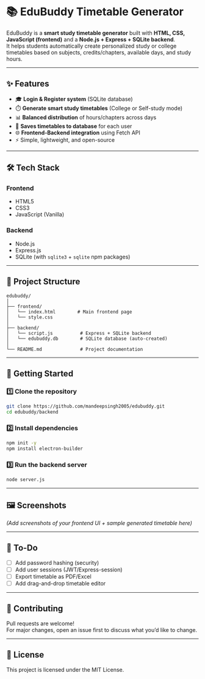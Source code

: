 # 📚 EduBuddy Timetable Generator

EduBuddy is a **smart study timetable generator** built with **HTML, CSS, JavaScript (frontend)** and a **Node.js + Express + SQLite backend**.  
It helps students automatically create personalized study or college timetables based on subjects, credits/chapters, available days, and study hours.

---

## ✨ Features
- 🎓 **Login & Register system** (SQLite database)
- ⏱️ **Generate smart study timetables** (College or Self-study mode)
- 📊 **Balanced distribution** of hours/chapters across days
- 💾 **Saves timetables to database** for each user
- 🌐 **Frontend-Backend integration** using Fetch API
- ⚡ Simple, lightweight, and open-source

---

## 🛠️ Tech Stack
### Frontend
- HTML5
- CSS3
- JavaScript (Vanilla)

### Backend
- Node.js
- Express.js
- SQLite (with `sqlite3` + `sqlite` npm packages)

---

## 📂 Project Structure
```
edubuddy/
│
├── frontend/
│   └── index.html        # Main frontend page
│   └── style.css
│
├── backend/
│   └── script.js          # Express + SQLite backend
│   └── edubuddy.db        # SQLite database (auto-created)
│
└── README.md              # Project documentation
```

---

## 🚀 Getting Started

### 1️⃣ Clone the repository
```bash
git clone https://github.com/mandeepsingh2005/edubuddy.git
cd edubuddy/backend
```

### 2️⃣ Install dependencies
```bash
npm init -y
npm install electron-builder
```

### 3️⃣ Run the backend server
```bash
node server.js

```
---

## 🖼️ Screenshots
*(Add screenshots of your frontend UI + sample generated timetable here)*

---

## 📌 To-Do
- [ ] Add password hashing (security)
- [ ] Add user sessions (JWT/Express-session)
- [ ] Export timetable as PDF/Excel
- [ ] Add drag-and-drop timetable editor

---

## 🤝 Contributing
Pull requests are welcome!  
For major changes, open an issue first to discuss what you’d like to change.

---

## 📜 License
This project is licensed under the MIT License.
